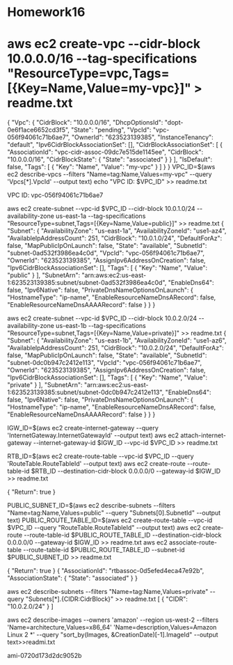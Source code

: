 # Homework16

# aws ec2 create-vpc --cidr-block 10.0.0.0/16 --tag-specifications "ResourceType=vpc,Tags=[{Key=Name,Value=my-vpc}]" > readme.txt

{
    "Vpc": {
        "CidrBlock": "10.0.0.0/16",
        "DhcpOptionsId": "dopt-0e6f1ace6652cd3f5",
        "State": "pending",
        "VpcId": "vpc-056f94061c71b6ae7",
        "OwnerId": "623523139385",
        "InstanceTenancy": "default",
        "Ipv6CidrBlockAssociationSet": [],
        "CidrBlockAssociationSet": [
            {
                "AssociationId": "vpc-cidr-assoc-09dc7e515de1145ee",
                "CidrBlock": "10.0.0.0/16",
                "CidrBlockState": {
                    "State": "associated"
                }
            }
        ],
        "IsDefault": false,
        "Tags": [
            {
                "Key": "Name",
                "Value": "my-vpc"
            }
        ]
    }
}
VPC_ID=$(aws ec2 describe-vpcs --filters "Name=tag:Name,Values=my-vpc" --query 'Vpcs[*].VpcId' --output text)
echo "VPC ID: $VPC_ID" >> readme.txt

VPC ID: vpc-056f94061c71b6ae7

aws ec2 create-subnet --vpc-id $VPC_ID --cidr-block 10.0.1.0/24 --availability-zone us-east-1a --tag-specifications "ResourceType=subnet,Tags=[{Key=Name,Value=public}]" >> readme.txt
{
    "Subnet": {
        "AvailabilityZone": "us-east-1a",
        "AvailabilityZoneId": "use1-az4",
        "AvailableIpAddressCount": 251,
        "CidrBlock": "10.0.1.0/24",
        "DefaultForAz": false,
        "MapPublicIpOnLaunch": false,
        "State": "available",
        "SubnetId": "subnet-0ad532f3986ea4c0d",
        "VpcId": "vpc-056f94061c71b6ae7",
        "OwnerId": "623523139385",
        "AssignIpv6AddressOnCreation": false,
        "Ipv6CidrBlockAssociationSet": [],
        "Tags": [
            {
                "Key": "Name",
                "Value": "public"
            }
        ],
        "SubnetArn": "arn:aws:ec2:us-east-1:623523139385:subnet/subnet-0ad532f3986ea4c0d",
        "EnableDns64": false,
        "Ipv6Native": false,
        "PrivateDnsNameOptionsOnLaunch": {
            "HostnameType": "ip-name",
            "EnableResourceNameDnsARecord": false,
            "EnableResourceNameDnsAAAARecord": false
        }
    }
}

aws ec2 create-subnet --vpc-id $VPC_ID --cidr-block 10.0.2.0/24 --availability-zone us-east-1b --tag-specifications "ResourceType=subnet,Tags=[{Key=Name,Value=private}]" >> readme.txt
{
    "Subnet": {
        "AvailabilityZone": "us-east-1b",
        "AvailabilityZoneId": "use1-az6",
        "AvailableIpAddressCount": 251,
        "CidrBlock": "10.0.2.0/24",
        "DefaultForAz": false,
        "MapPublicIpOnLaunch": false,
        "State": "available",
        "SubnetId": "subnet-0dc0b947c2412e113",
        "VpcId": "vpc-056f94061c71b6ae7",
        "OwnerId": "623523139385",
        "AssignIpv6AddressOnCreation": false,
        "Ipv6CidrBlockAssociationSet": [],
        "Tags": [
            {
                "Key": "Name",
                "Value": "private"
            }
        ],
        "SubnetArn": "arn:aws:ec2:us-east-1:623523139385:subnet/subnet-0dc0b947c2412e113",
        "EnableDns64": false,
        "Ipv6Native": false,
        "PrivateDnsNameOptionsOnLaunch": {
            "HostnameType": "ip-name",
            "EnableResourceNameDnsARecord": false,
            "EnableResourceNameDnsAAAARecord": false
        }
    }
}

IGW_ID=$(aws ec2 create-internet-gateway --query 'InternetGateway.InternetGatewayId' --output text)
aws ec2 attach-internet-gateway --internet-gateway-id $IGW_ID --vpc-id $VPC_ID >> readme.txt

RTB_ID=$(aws ec2 create-route-table --vpc-id $VPC_ID --query 'RouteTable.RouteTableId' --output text)
aws ec2 create-route --route-table-id $RTB_ID --destination-cidr-block 0.0.0.0/0 --gateway-id $IGW_ID >> readme.txt

{
    "Return": true
}


PUBLIC_SUBNET_ID=$(aws ec2 describe-subnets --filters "Name=tag:Name,Values=public" --query "Subnets[0].SubnetId" --output text)
PUBLIC_ROUTE_TABLE_ID=$(aws ec2 create-route-table --vpc-id $VPC_ID --query "RouteTable.RouteTableId" --output text)
aws ec2 create-route --route-table-id $PUBLIC_ROUTE_TABLE_ID --destination-cidr-block 0.0.0.0/0 --gateway-id $IGW_ID >> readme.txt
aws ec2 associate-route-table --route-table-id $PUBLIC_ROUTE_TABLE_ID --subnet-id $PUBLIC_SUBNET_ID >> readme.txt

{
    "Return": true
}
{
    "AssociationId": "rtbassoc-0d5efed4eca47e92b",
    "AssociationState": {
        "State": "associated"
    }
}

aws ec2 describe-subnets --filters "Name=tag:Name,Values=private" --query "Subnets[*].{CIDR:CidrBlock}" >> readme.txt
[
    {
        "CIDR": "10.0.2.0/24"
    }
]


aws ec2 describe-images --owners 'amazon' --region us-west-2 --filters 'Name=architecture,Values=x86_64' 'Name=description,Values=Amazon Linux 2 *' --query "sort_by(Images, &CreationDate)[-1].ImageId"  --output text>>readmi.txt

ami-0720d173d2dc9052b
